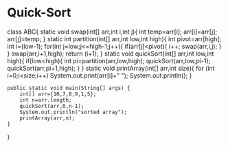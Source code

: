 # Quick-Sort

class ABC{
    static void swap(int[] arr,int i,int j){
        int temp=arr[i];
        arr[i]=arr[j];
        arr[j]=temp;
    }
    static int partition(int[] arr,int low,int high){
        int pivot=arr[high];
        int i=(low-1);
        for(int j=low;j<=high-1;j++){
            if(arr[j]<pivot){
                i++;
                swap(arr,i,j);
            }
        }
        swap(arr,i+1,high);
        return (i+1);
    }
    static void quickSort(int[] arr,int low,int high){
        if(low<high){
            int pi=partition(arr,low,high);
            quickSort(arr,low,pi-1);
            quickSort(arr,pi+1,high);
        }
    }
    static void printArray(int[] arr,int size){
        for (int i=0;i<size;i++)
            System.out.print(arr[i]+" ");
        System.out.println();
    }

    public static void main(String[] args) {
        int[] arr={10,7,8,9,1,5};
        int n=arr.length;
        quickSort(arr,0,n-1);
        System.out.println("sorted array");
        printArray(arr,n);
    }
}
